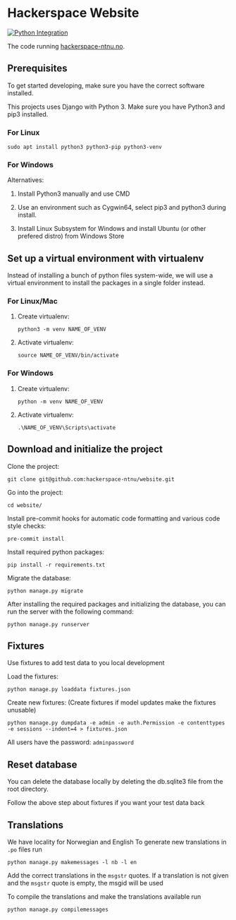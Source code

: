 # Hackerspace Website
[
![Python Integration](https://github.com/hackerspace-ntnu/website/actions/workflows/integration.yml/badge.svg)
](https://github.com/hackerspace-ntnu/website/actions/workflows/integration.yml)

The code running [hackerspace-ntnu.no](http://hackerspace-ntnu.no).

## Prerequisites

To get started developing, make sure you have the correct software installed.

This projects uses Django with Python 3. Make sure you have Python3 and pip3 installed.

### For Linux

```
sudo apt install python3 python3-pip python3-venv
```

### For Windows
Alternatives:
1. Install Python3 manually and use CMD

2. Use an environment such as Cygwin64, select pip3 and python3 during install.

3. Install Linux Subsystem for Windows and install Ubuntu (or other prefered distro) from Windows Store

## Set up a virtual environment with virtualenv

Instead of installing a bunch of python files system-wide, we will use a virtual environment to install the packages in a single folder instead.

### For Linux/Mac

1. Create virtualenv:
   ```
   python3 -m venv NAME_OF_VENV
   ```

2. Activate virtualenv:
   ```
   source NAME_OF_VENV/bin/activate
   ```

### For Windows
1. Create virtualenv:
   ```
   python -m venv NAME_OF_VENV
   ```

2. Activate virtualenv:
   ```
   .\NAME_OF_VENV\Scripts\activate
   ```

## Download and initialize the project

Clone the project:
```
git clone git@github.com:hackerspace-ntnu/website.git
```

Go into the project:
```
cd website/
```

Install pre-commit hooks for automatic code formatting and various code style checks:
```
pre-commit install
```

Install required python packages:
```
pip install -r requirements.txt
```

Migrate the database:
```
python manage.py migrate
```

After installing the required packages and initializing the database, you can run the server with the following command:
```
python manage.py runserver
```

## Fixtures

Use fixtures to add test data to you local development

Load the fixtures:
```
python manage.py loaddata fixtures.json
```

Create new fixtures: 
(Create fixtures if model updates make the fixtures unusable)
```
python manage.py dumpdata -e admin -e auth.Permission -e contenttypes -e sessions --indent=4 > fixtures.json
```

All users have the password: `adminpassword`


## Reset database

You can delete the database locally by deleting the db.sqlite3 file from the root directory.

Follow the above step about fixtures if you want your test data back


## Translations

We have locality for Norwegian and English
To generate new translations in `.po` files run
```
python manage.py makemessages -l nb -l en
```

Add the correct translations in the `msgstr` quotes.
If a translation is not given and the `msgstr` quote is empty, the msgid will be used

To compile the translations and make the translations available run
```
python manage.py compilemessages
```